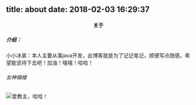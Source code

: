 title: about
date: 2018-02-03 16:29:37
---
#### <center>关于</center>


##### 介绍：

小小冰弟：本人主要从事java开发，此博客就是为了记记笔记，顺便写点随感。希望能坚持下去吧！加油！嘻嘻！哈哈！

###### 女神镇楼
![](http://tv06.tgbusdata.cn/v3/thumb/jpg/Zjc1MiwxMTYsODYsOCwzLDEsLTEsMCxyazUw/u/pc.tgbus.com/uploads/allimg/130618/265-13061Q41Z3-50.jpg "爱教主，哈哈！")